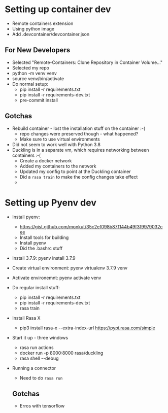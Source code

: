# Setting up container dev
* Remote containers extension
* Using python image
* Add .devcontainer/devcontainer.json

## For New Developers
* Selected "Remote-Containers: Clone Repository in Container Volume..."
* Selected my repo
* python -m venv venv
* source venv/bin/activate
* Do normal setup:
  * pip install -r requirements.txt
  * pip install -r requirements-dev.txt
  * pre-commit install

## Gotchas
* Rebuild container - lost the installation stuff on the container :-(
  * repo changes were preserved though - what happened?
  * Make sure to use virtual environments
* Did not seem to work well with Python 3.8
* Duckling is in a separate vm, which requires networking between containers :-(
  * Create a docker network
  * Added my containers to the network
  * Updated my config to point at the Duckling container
  * Did a `rasa train` to make the config changes take effect
  * 

# Setting up Pyenv dev
* Install pyenv:
  * https://gist.github.com/monkut/35c2ef098b871144b49f3f9979032cee
  * Install tools for building
  * Install pyenv
  * Did the .bashrc stuff
* Install 3.7.9: pyenv install 3.7.9
* Create virtual environment: pyenv virtualenv 3.7.9 venv
* Activate environemnt: pyenv activate venv
* Do regular install stuff:
  * pip install -r requirements.txt
  * pip install -r requirements-dev.txt
  * rasa train

* Install Rasa X
  * pip3 install rasa-x --extra-index-url https://pypi.rasa.com/simple
  
* Start it up - three windows
  * rasa run actions
  * docker run -p 8000:8000 rasa/duckling
  * rasa shell --debug

* Running a connector
  * Need to do `rasa run`

  ## Gotchas
  * Erros with tensorflow